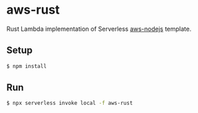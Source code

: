 # aws-rust

Rust Lambda implementation of Serverless [aws-nodejs](https://github.com/serverless/serverless/tree/fc8c864c3b6d8e74137b3c42d5799ea105d4bac7/lib/plugins/create/templates/aws-nodejs) template.

## Setup

```bash
$ npm install
```

## Run

```bash
$ npx serverless invoke local -f aws-rust
```

